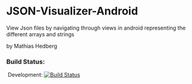# JSON-Visualizer-Android
View Json files by navigating through views in android representing the different arrays and strings

by Mathias Hedberg
### Build Status: 
&nbsp;Development: [![Build Status](http://jenkins.metrafonic.com/job/JSON%20Visualizer%20Development/badge/icon)](http://jenkins.metrafonic.com/job/JSON%20Visualizer%20Development/)
